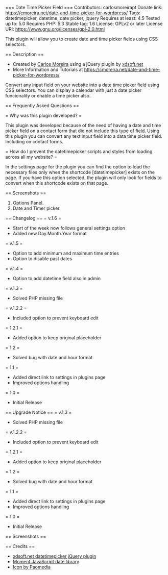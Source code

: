 === Date Time Picker Field ===
Contributors: carlosmoreirapt
Donate link: https://cmoreira.net/date-and-time-picker-for-wordpress/
Tags: datetimepicker, datetime, date picker, jquery
Requires at least: 4.5
Tested up to: 5.0
Requires PHP: 5.3
Stable tag: 1.6
License: GPLv2 or later
License URI: https://www.gnu.org/licenses/gpl-2.0.html

This plugin will allow you to create date and time picker fields using CSS selectors.

== Description ==

* Created by [Carlos Moreira](https://cmoreira.net) using a jQuery plugin by [xdsoft.net](https://xdsoft.net/jqplugins/datetimepicker/)
* More Information and Tutorials at <https://cmoreira.net/date-and-time-picker-for-wordpress/>

Convert any input field on your website into a date time picker field using CSS selectors. You can display a calendar with just a date picker funcionality or enable a time picker also.

== Frequently Asked Questions ==

= Why was this plugin developed? =

This plugin was developed because of the need of having a date and time picker field on a contact form that did not include this type of field.
Using this plugin you can convert any text input field into a data time picker field. Including on contact forms.

= How do I prevent the datetimepicker scripts and styles from loading across all my website? =

In the settings page for the plugin you can find the option to load the necessary files only when the shortcode [datetimepicker] exists on the page.
If you have this option selected, the plugin will only look for fields to convert when this shortcode exists on that page.

== Screenshots ==

1. Options Panel.
2. Date and Timer picker.

== Changelog ==
= v.1.6 =
 * Start of the week now follows general settings option
 * Added new Day.Month.Year format

= v.1.5 =
 * Option to add minimum and maximum time entries
 * Option to disable past dates

= v.1.4 =
 * Option to add datetime field also in admin

= v.1.3 =
 * Solved PHP missing file

= v.1.2.2 =
 * Included option to prevent keyboard edit

= 1.2.1 =
* Added option to keep original placeholder

= 1.2 =
* Solved bug with date and hour format

= 1.1 =
* Added direct link to settings in plugins page
* Improved options handling

= 1.0 =
* Initial Release

== Upgrade Notice ==
= v.1.3 =
 * Solved PHP missing file

= v.1.2.2 =
 * Included option to prevent keyboard edit

= 1.2.1 =
* Added option to keep original placeholder

= 1.2 =
* Solved bug with date and hour format

= 1.1 =
* Added direct link to settings in plugins page
* Improved options handling

= 1.0 =
* Initial Release

== Screenshots ==

== Credits ==
* [xdsoft.net datetimepicker jQuery plugin](https://xdsoft.net/jqplugins/datetimepicker/)
* [Moment JavaScript date library](https://momentjs.com/)
* [Icon by Paomedia](https://github.com/paomedia/small-n-flat)


